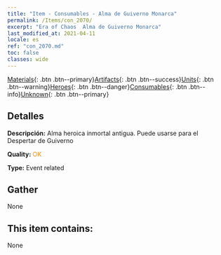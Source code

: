 ```yaml
---
title: "Item - Consumables - Alma de Guiverno Monarca"
permalink: /Items/con_2070/
excerpt: "Era of Chaos  Alma de Guiverno Monarca"
last_modified_at: 2021-04-11
locale: es
ref: "con_2070.md"
toc: false
classes: wide
---
```

 [Materials](/es/Items/){: .btn .btn--primary}[Artifacts](/es/Items/Artifacts/){: .btn .btn--success}[Units](/es/Items/Units/){: .btn .btn--warning}[Heroes](/es/Items/Heroes/){: .btn .btn--danger}[Consumables](/es/Items/Consumables/){: .btn .btn--info}[Unknown](/es/Items/Unknown/){: .btn .btn--primary}

## Detalles
 **Descripción:** Alma heroica inmortal antigua. Puede usarse para el Despertar de Guiverno

 **Quality:** <span style="color: #FF8C00">OK</span>

 **Type:** Event related

## Gather

  None

## This item contains:

  None

